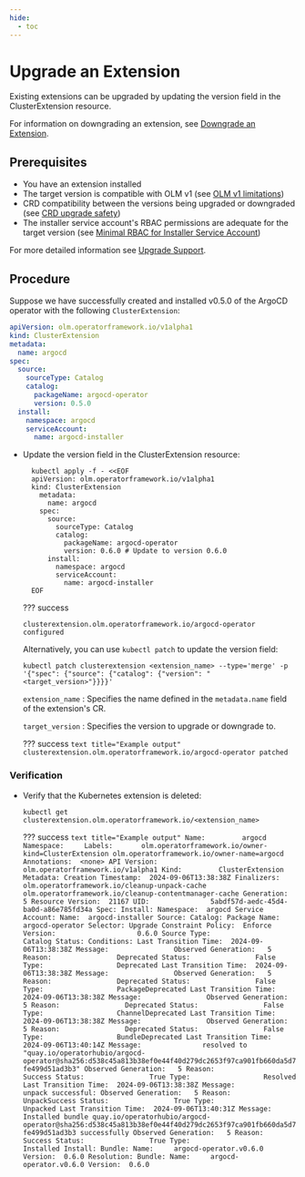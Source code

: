 ```yaml
---
hide:
  - toc
---
```


# Upgrade an Extension

Existing extensions can be upgraded by updating the version field in the ClusterExtension resource.

For information on downgrading an extension, see [Downgrade an Extension](downgrade-extension.md).

## Prerequisites

* You have an extension installed
* The target version is compatible with OLM v1 (see [OLM v1 limitations](../project/olmv1_limitations.md))
* CRD compatibility between the versions being upgraded or downgraded (see [CRD upgrade safety](../concepts/crd-upgrade-safety.md))
* The installer service account's RBAC permissions are adequate for the target version (see [Minimal RBAC for Installer Service Account](../howto/derive-service-account.md))

For more detailed information see [Upgrade Support](../concepts/upgrade-support.md).

## Procedure

Suppose we have successfully created and installed v0.5.0 of the ArgoCD operator with the following `ClusterExtension`:

``` yaml title="Example CR"
apiVersion: olm.operatorframework.io/v1alpha1
kind: ClusterExtension
metadata:
  name: argocd
spec:
  source:
    sourceType: Catalog
    catalog:
      packageName: argocd-operator
      version: 0.5.0
  install:
    namespace: argocd
    serviceAccount:
      name: argocd-installer
```

* Update the version field in the ClusterExtension resource:

    ``` terminal
      kubectl apply -f - <<EOF
      apiVersion: olm.operatorframework.io/v1alpha1
      kind: ClusterExtension
        metadata:
          name: argocd
        spec:
          source:
            sourceType: Catalog
            catalog:
              packageName: argocd-operator
              version: 0.6.0 # Update to version 0.6.0
          install:
            namespace: argocd
            serviceAccount:
              name: argocd-installer
      EOF
    ```

    ??? success
    ``` text title="Example output"
    clusterextension.olm.operatorframework.io/argocd-operator configured
    ```

    Alternatively, you can use `kubectl patch` to update the version field:

    ``` terminal
    kubectl patch clusterextension <extension_name> --type='merge' -p '{"spec": {"source": {"catalog": {"version": "<target_version>"}}}}'
    ```

    `extension_name`
    : Specifies the name defined in the `metadata.name` field of the extension's CR.
    
    `target_version`
    : Specifies the version to upgrade or downgrade to.

    ??? success
      ``` text title="Example output"
      clusterextension.olm.operatorframework.io/argocd-operator patched
      ```

### Verification

* Verify that the Kubernetes extension is deleted:

    ``` terminal
    kubectl get clusterextension.olm.operatorframework.io/<extension_name>
    ```

    ??? success
      ``` text title="Example output"
      Name:         argocd
      Namespace:    
      Labels:       olm.operatorframework.io/owner-kind=ClusterExtension
                    olm.operatorframework.io/owner-name=argocd
      Annotations:  <none>
      API Version:  olm.operatorframework.io/v1alpha1
      Kind:         ClusterExtension
      Metadata:
        Creation Timestamp:  2024-09-06T13:38:38Z
        Finalizers:
          olm.operatorframework.io/cleanup-unpack-cache
          olm.operatorframework.io/cleanup-contentmanager-cache
        Generation:        5
        Resource Version:  21167
        UID:               5abdf57d-aedc-45d4-ba0d-a86e785fd34a
      Spec:
        Install:
          Namespace:  argocd
          Service Account:
            Name:  argocd-installer
        Source:
          Catalog:
            Package Name:  argocd-operator
          Selector:
          Upgrade Constraint Policy:  Enforce
          Version:                    0.6.0
        Source Type:                  Catalog
      Status:
        Conditions:
          Last Transition Time:  2024-09-06T13:38:38Z
          Message:               
          Observed Generation:   5
          Reason:                Deprecated
          Status:                False
          Type:                  Deprecated
          Last Transition Time:  2024-09-06T13:38:38Z
          Message:               
          Observed Generation:   5
          Reason:                Deprecated
          Status:                False
          Type:                  PackageDeprecated
          Last Transition Time:  2024-09-06T13:38:38Z
          Message:               
          Observed Generation:   5
          Reason:                Deprecated
          Status:                False
          Type:                  ChannelDeprecated
          Last Transition Time:  2024-09-06T13:38:38Z
          Message:               
          Observed Generation:   5
          Reason:                Deprecated
          Status:                False
          Type:                  BundleDeprecated
          Last Transition Time:  2024-09-06T13:40:14Z
          Message:               resolved to "quay.io/operatorhubio/argocd-operator@sha256:d538c45a813b38ef0e44f40d279dc2653f97ca901fb660da5d7fe499d51ad3b3"
          Observed Generation:   5
          Reason:                Success
          Status:                True
          Type:                  Resolved
          Last Transition Time:  2024-09-06T13:38:38Z
          Message:               unpack successful:
          Observed Generation:   5
          Reason:                UnpackSuccess
          Status:                True
          Type:                  Unpacked
          Last Transition Time:  2024-09-06T13:40:31Z
          Message:               Installed bundle quay.io/operatorhubio/argocd-operator@sha256:d538c45a813b38ef0e44f40d279dc2653f97ca901fb660da5d7fe499d51ad3b3 successfully
          Observed Generation:   5
          Reason:                Success
          Status:                True
          Type:                  Installed
      Install:
        Bundle:
          Name:     argocd-operator.v0.6.0
          Version:  0.6.0
      Resolution:
        Bundle:
          Name:     argocd-operator.v0.6.0
          Version:  0.6.0
      ```
